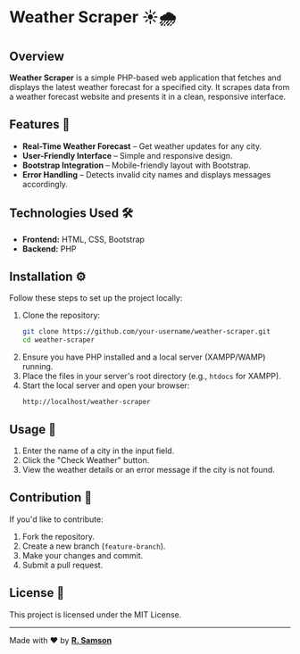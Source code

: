 # Weather Scraper ☀️🌧️

## Overview
**Weather Scraper** is a simple PHP-based web application that fetches and displays the latest weather forecast for a specified city. It scrapes data from a weather forecast website and presents it in a clean, responsive interface.

## Features 🚀
- **Real-Time Weather Forecast** – Get weather updates for any city.
- **User-Friendly Interface** – Simple and responsive design.
- **Bootstrap Integration** – Mobile-friendly layout with Bootstrap.
- **Error Handling** – Detects invalid city names and displays messages accordingly.

## Technologies Used 🛠️
- **Frontend:** HTML, CSS, Bootstrap
- **Backend:** PHP

## Installation ⚙️
Follow these steps to set up the project locally:

1. Clone the repository:
   ```sh
   git clone https://github.com/your-username/weather-scraper.git
   cd weather-scraper
   ```
2. Ensure you have PHP installed and a local server (XAMPP/WAMP) running.
3. Place the files in your server's root directory (e.g., `htdocs` for XAMPP).
4. Start the local server and open your browser:
   ```
   http://localhost/weather-scraper
   ```

## Usage 📌
1. Enter the name of a city in the input field.
2. Click the "Check Weather" button.
3. View the weather details or an error message if the city is not found.

## Contribution 🤝
If you'd like to contribute:
1. Fork the repository.
2. Create a new branch (`feature-branch`).
3. Make your changes and commit.
4. Submit a pull request.

## License 📜
This project is licensed under the MIT License.

---

Made with ❤️ by **[R. Samson](https://www.linkedin.com/in/samson-r-525597253)**
